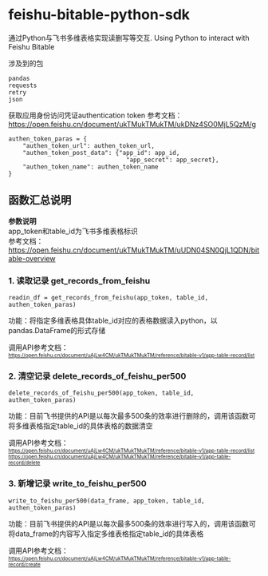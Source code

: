 # feishu-bitable-python-sdk
通过Python与飞书多维表格实现读删写等交互. Using Python to interact with Feishu Bitable

涉及到的包  
```
pandas
requests  
retry  
json
```

获取应用身份访问凭证authentication token
参考文档：https://open.feishu.cn/document/ukTMukTMukTM/ukDNz4SO0MjL5QzM/g
```
authen_token_paras = {
    "authen_token_url": authen_token_url,
    "authen_token_post_data": {"app_id": app_id,
                                 "app_secret": app_secret},
    "authen_token_name": authen_token_name
}
```

## 函数汇总说明
**参数说明**  
app_token和table_id为飞书多维表格标识  
参考文档：https://open.feishu.cn/document/ukTMukTMukTM/uUDN04SN0QjL1QDN/bitable-overview  

### 1. 读取记录 get_records_from_feishu
```
readin_df = get_records_from_feishu(app_token, table_id, authen_token_paras)
```
功能：将指定多维表格具体table_id对应的表格数据读入python，以pandas.DataFrame的形式存储  

调用API参考文档：  
<font size="0.5">https://open.feishu.cn/document/uAjLw4CM/ukTMukTMukTM/reference/bitable-v1/app-table-record/list</font>  



### 2. 清空记录 delete_records_of_feishu_per500
```
delete_records_of_feishu_per500(app_token, table_id, authen_token_paras)
```
功能：目前飞书提供的API是以每次最多500条的效率进行删除的，调用该函数可将多维表格指定table_id的具体表格的数据清空  

调用API参考文档：  
<font size="0.5">https://open.feishu.cn/document/uAjLw4CM/ukTMukTMukTM/reference/bitable-v1/app-table-record/list</font>  
<font size="0.5">https://open.feishu.cn/document/uAjLw4CM/ukTMukTMukTM/reference/bitable-v1/app-table-record/delete</font>
  
  
  
### 3. 新增记录 write_to_feishu_per500
```
write_to_feishu_per500(data_frame, app_token, table_id, authen_token_paras)
```
功能：目前飞书提供的API是以每次最多500条的效率进行写入的，调用该函数可将data_frame的内容写入指定多维表格指定table_id的具体表格  

调用API参考文档：  
<font size="0.5">https://open.feishu.cn/document/uAjLw4CM/ukTMukTMukTM/reference/bitable-v1/app-table-record/create</font>
